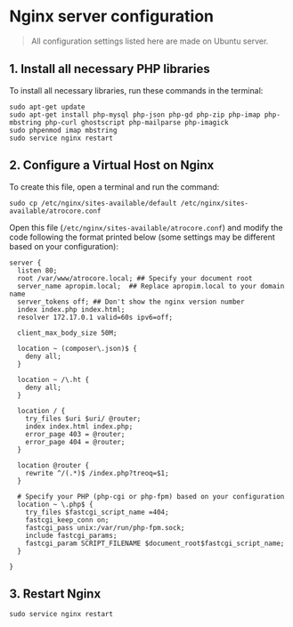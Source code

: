 # Nginx server configuration

> All configuration settings listed here are made on Ubuntu server.

## 1. Install all necessary PHP libraries
To install all necessary libraries, run these commands in the terminal:
```
sudo apt-get update
sudo apt-get install php-mysql php-json php-gd php-zip php-imap php-mbstring php-curl ghostscript php-mailparse php-imagick
sudo phpenmod imap mbstring
sudo service nginx restart
```

## 2. Configure a Virtual Host on Nginx
To create this file, open a terminal and run the command:
```
sudo cp /etc/nginx/sites-available/default /etc/nginx/sites-available/atrocore.conf
```
Open this file (`/etc/nginx/sites-available/atrocore.conf`) and modify the code following the format printed below (some settings may be different based on your configuration):
```
server {
  listen 80;
  root /var/www/atrocore.local; ## Specify your document root
  server_name apropim.local;  ## Replace apropim.local to your domain name
  server_tokens off; ## Don't show the nginx version number
  index index.php index.html;
  resolver 172.17.0.1 valid=60s ipv6=off;

  client_max_body_size 50M;
  
  location ~ (composer\.json)$ {
    deny all;
  }
  
  location ~ /\.ht {
    deny all;
  }
  
  location / {
    try_files $uri $uri/ @router;
    index index.html index.php;
    error_page 403 = @router;
    error_page 404 = @router;
  }

  location @router {    
    rewrite ^/(.*)$ /index.php?treoq=$1;
  }

  # Specify your PHP (php-cgi or php-fpm) based on your configuration
  location ~ \.php$ {
    try_files $fastcgi_script_name =404;
    fastcgi_keep_conn on;
    fastcgi_pass unix:/var/run/php-fpm.sock;
    include fastcgi_params;
    fastcgi_param SCRIPT_FILENAME $document_root$fastcgi_script_name;
  }
  
}
```
## 3. Restart Nginx
```
sudo service nginx restart
```
